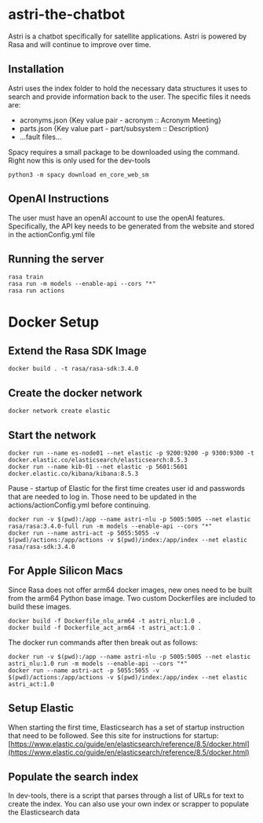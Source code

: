 # astri-the-chatbot
Astri is a chatbot specifically for satellite applications. Astri is powered by Rasa and will continue to improve over time.

## Installation
Astri uses the index folder to hold the necessary data structures it uses to search and provide information back to the user. The specific files it needs are:
- acronyms.json {Key value pair - acronym :: Acronym Meeting}
- parts.json {Key value part - part/subsystem :: Description}
- ...fault files...

Spacy requires a small package to be downloaded using the command. Right now this is only used for the dev-tools

    python3 -m spacy download en_core_web_sm

## OpenAI Instructions

The user must have an openAI account to use the openAI features. Specifically, the API key needs to be generated from the website and stored in the actionConfig.yml file

## Running the server

    rasa train
    rasa run -m models --enable-api --cors "*"
    rasa run actions

# Docker Setup

## Extend the Rasa SDK Image

    docker build . -t rasa/rasa-sdk:3.4.0

## Create the docker network

    docker network create elastic

## Start the network

    docker run --name es-node01 --net elastic -p 9200:9200 -p 9300:9300 -t docker.elastic.co/elasticsearch/elasticsearch:8.5.3
    docker run --name kib-01 --net elastic -p 5601:5601 docker.elastic.co/kibana/kibana:8.5.3

Pause - startup of Elastic for the first time creates user id and passwords that are needed to log in. Those need to be updated in the actions/actionConfig.yml before continuing.

    docker run -v $(pwd):/app --name astri-nlu -p 5005:5005 --net elastic rasa/rasa:3.4.0-full run -m models --enable-api --cors "*"
    docker run --name astri-act -p 5055:5055 -v $(pwd)/actions:/app/actions -v $(pwd)/index:/app/index --net elastic rasa/rasa-sdk:3.4.0

## For Apple Silicon Macs

Since Rasa does not offer arm64 docker images, new ones need to be built from the arm64 Python base image. Two custom Dockerfiles are included to build these images.

    docker build -f Dockerfile_nlu_arm64 -t astri_nlu:1.0 .
    docker build -f Dockerfile_act_arm64 -t astri_act:1.0 .

The docker run commands after then break out as follows:

    docker run -v $(pwd):/app --name astri-nlu -p 5005:5005 --net elastic astri_nlu:1.0 run -m models --enable-api --cors "*"
    docker run --name astri-act -p 5055:5055 -v $(pwd)/actions:/app/actions -v $(pwd)/index:/app/index --net elastic astri_act:1.0

## Setup Elastic

When starting the first time, Elasticsearch has a set of startup instruction that need to be followed. See this site for instructions for startup: [https://www.elastic.co/guide/en/elasticsearch/reference/8.5/docker.html](https://www.elastic.co/guide/en/elasticsearch/reference/8.5/docker.html)

## Populate the search index

In dev-tools, there is a script that parses through a list of URLs for text to create the index. You can also use your own index or scrapper to populate the Elasticsearch data